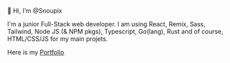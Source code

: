 👋 Hi, I’m @Snoupix

I'm a junior Full-Stack web developer. I am using React, Remix, Sass, Tailwind, Node JS (& NPM pkgs), Typescript, Go(lang), Rust and of course, HTML/CSS/JS for my main projets.

Here is my [Portfolio](https://snoupix.dev)
